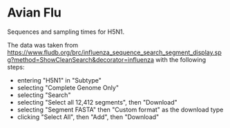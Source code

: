 # Avian Flu
Sequences and sampling times for H5N1.

The data was taken from https://www.fludb.org/brc/influenza_sequence_search_segment_display.spg?method=ShowCleanSearch&decorator=influenza with the following steps:
- entering "H5N1" in "Subtype"
- selecting "Complete Genome Only"
- selecting "Search"
- selecting "Select all 12,412 segments", then "Download"
- selecting "Segment FASTA" then "Custom format" as the download type
- clicking "Select All", then "Add", then "Download"
